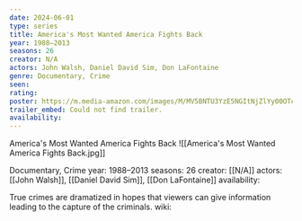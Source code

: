 ```yaml
---
date: 2024-06-01
type: series
title: America's Most Wanted America Fights Back
year: 1988–2013
seasons: 26
creator: N/A
actors: John Walsh, Daniel David Sim, Don LaFontaine
genre: Documentary, Crime
seen:
rating: 
poster: https://m.media-amazon.com/images/M/MV5BNTU3YzE5NGItNjZlYy00OTc2LWEyM2UtNTgwNTI2MWMzMzFlXkEyXkFqcGdeQXVyMjM5NDQzNTk@._V1_SX300.jpg
trailer_embed: Could not find trailer.
availability:
---
```

America's Most Wanted America Fights Back
![[America's Most Wanted America Fights Back.jpg]]

Documentary, Crime
year: 1988–2013
seasons: 26
creator: [[N/A]]
actors: [[John Walsh]], [[Daniel David Sim]], [[Don LaFontaine]]
availability:

True crimes are dramatized in hopes that viewers can give information leading to the capture of the criminals.
wiki: 


